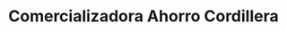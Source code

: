 ---
title: "Comercializadora Ahorro Cordillera"
url: /nunoa/comercializadora-ahorro-cordillera/
shop: comodidad
---